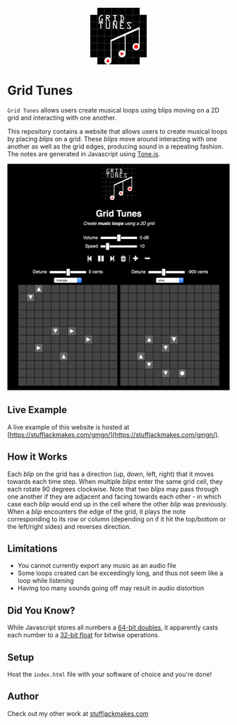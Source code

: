 <p align="center">
  <img height="128" src="./grid_tunes_logo.svg">
</p>

# Grid Tunes

`Grid Tunes` allows users create musical loops using blips moving  on a 2D grid and interacting with one another.

This repository contains a website that allows users to create musical loops by placing *blips* on a grid. These *blips* move around interacting with one another as well as the grid edges, producing sound in a repeating fashion. The notes are generated in Javascript using [Tone.js](https://tonejs.github.io/).

<p align="center">
  <img height="512" src="./example_image.jpg">
</p>


## Live Example

A live example of this website is hosted at [https://stuffjackmakes.com/gmgn/](https://stuffjackmakes.com/gmgn/).


## How it Works

Each *blip* on the grid has a direction (up, down, left, right) that it moves towards each time step. When multiple *blips* enter the same grid cell, they each rotate 90 degrees clockwise. Note that two *blips* may pass through one another if they are adjacent and facing towards each other - in which case each *blip* would end up in the cell where the other *blip* was previously. When a *blip* encounters the edge of the grid, it plays the note corresponding to its row or column (depending on if it hit the top/bottom or the left/right sides) and reverses direction.


## Limitations

* You cannot currently export any music as an audio file
* Some loops created can be exceedingly long, and thus not seem like a loop while listening
* Having too many sounds going off may result in audio distortion


## Did You Know?

While Javascript stores all numbers a [64-bit doubles](https://developer.mozilla.org/en-US/docs/Web/JavaScript/Reference/Global_Objects/Number), it apparently casts each number to a [32-bit float](https://developer.mozilla.org/En/Core_JavaScript_1.5_Reference/Operators/Bitwise_Operators) for bitwise operations.


## Setup

Host the `index.html` file with your software of choice and you're done!


## Author

Check out my other work at [stuffjackmakes.com](https://stuffjackmakes.com)